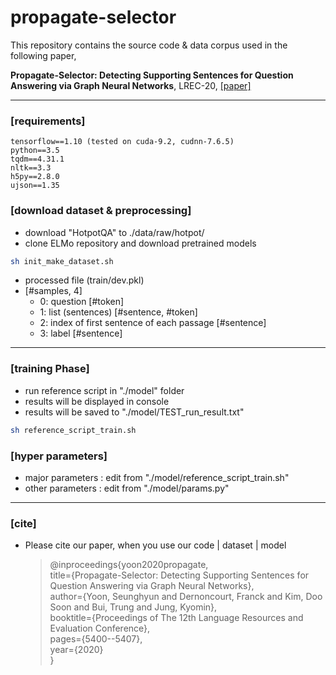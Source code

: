 # propagate-selector

This repository contains the source code & data corpus used in the following paper,

**Propagate-Selector: Detecting Supporting Sentences for Question Answering via Graph Neural Networks**, LREC-20, <a href="https://www.aclweb.org/anthology/2020.lrec-1.664">[paper]</a>

-------------

### [requirements]
	tensorflow==1.10 (tested on cuda-9.2, cudnn-7.6.5)
	python==3.5
	tqdm==4.31.1
	nltk==3.3
	h5py==2.8.0
	ujson==1.35


### [download dataset & preprocessing]

- download "HotpotQA" to ./data/raw/hotpot/ <br>
- clone ELMo repository and download pretrained models
```bash
sh init_make_dataset.sh
```
- processed file (train/dev.pkl)
- [#samples, 4]
	- 0: question [#token]
	- 1: list (sentences) [#sentence, #token]
	- 2: index of first sentence of each passage [#sentence]
	- 3: label [#sentence]


-------------

### [training Phase]

- run reference script in "./model" folder
- results will be displayed in console <br>
- results will be saved to "./model/TEST_run_result.txt" <br>
```bash
sh reference_script_train.sh
```

### [hyper parameters]

- major parameters : edit from "./model/reference_script_train.sh" <br>
- other parameters : edit from "./model/params.py" <br>


-------------
### [cite]

- Please cite our paper, when you use our code | dataset | model
	> @inproceedings{yoon2020propagate,<br>
  title={Propagate-Selector: Detecting Supporting Sentences for Question Answering via Graph Neural Networks},<br>
  author={Yoon, Seunghyun and Dernoncourt, Franck and Kim, Doo Soon and Bui, Trung and Jung, Kyomin},<br>
  booktitle={Proceedings of The 12th Language Resources and Evaluation Conference},<br>
  pages={5400--5407},<br>
  year={2020}<br>
}
